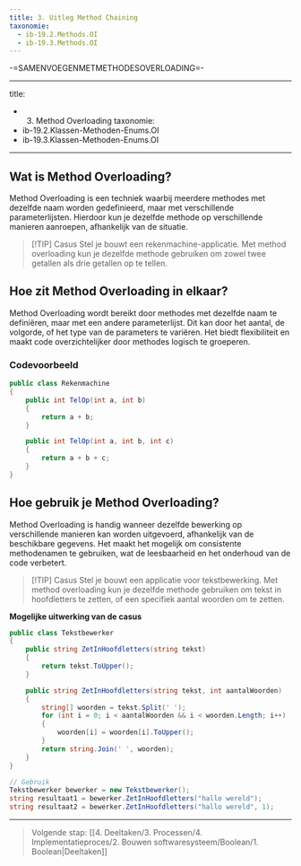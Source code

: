 ```yaml
---
title: 3. Uitleg Method Chaining
taxonomie:
  - ib-19.2.Methods.OI
  - ib-19.3.Methods.OI
---
```

-=SAMENVOEGENMETMETHODESOVERLOADING=-

---
title:
  - 3. Method Overloading
taxonomie:
  - ib-19.2.Klassen-Methoden-Enums.OI
  - ib-19.3.Klassen-Methoden-Enums.OI
---

## Wat is Method Overloading?
Method Overloading is een techniek waarbij meerdere methodes met dezelfde naam worden gedefinieerd, maar met verschillende parameterlijsten. Hierdoor kun je dezelfde methode op verschillende manieren aanroepen, afhankelijk van de situatie.

> [!TIP] Casus
> Stel je bouwt een rekenmachine-applicatie. Met method overloading kun je dezelfde methode gebruiken om zowel twee getallen als drie getallen op te tellen.

## Hoe zit Method Overloading in elkaar?
Method Overloading wordt bereikt door methodes met dezelfde naam te definiëren, maar met een andere parameterlijst. Dit kan door het aantal, de volgorde, of het type van de parameters te variëren. Het biedt flexibiliteit en maakt code overzichtelijker door methodes logisch te groeperen.

### Codevoorbeeld
```C#
public class Rekenmachine
{
    public int TelOp(int a, int b)
    {
        return a + b;
    }

    public int TelOp(int a, int b, int c)
    {
        return a + b + c;
    }
}
```

## Hoe gebruik je Method Overloading?
Method Overloading is handig wanneer dezelfde bewerking op verschillende manieren kan worden uitgevoerd, afhankelijk van de beschikbare gegevens. Het maakt het mogelijk om consistente methodenamen te gebruiken, wat de leesbaarheid en het onderhoud van de code verbetert.

> [!TIP] Casus
> Stel je bouwt een applicatie voor tekstbewerking. Met method overloading kun je dezelfde methode gebruiken om tekst in hoofdletters te zetten, of een specifiek aantal woorden om te zetten.

**Mogelijke uitwerking van de casus**
```C#
public class Tekstbewerker
{
    public string ZetInHoofdletters(string tekst)
    {
        return tekst.ToUpper();
    }

    public string ZetInHoofdletters(string tekst, int aantalWoorden)
    {
        string[] woorden = tekst.Split(' ');
        for (int i = 0; i < aantalWoorden && i < woorden.Length; i++)
        {
            woorden[i] = woorden[i].ToUpper();
        }
        return string.Join(' ', woorden);
    }
}

// Gebruik
Tekstbewerker bewerker = new Tekstbewerker();
string resultaat1 = bewerker.ZetInHoofdletters("hallo wereld");
string resultaat2 = bewerker.ZetInHoofdletters("hallo wereld", 1);
```

---

> Volgende stap: [[4. Deeltaken/3. Processen/4. Implementatieproces/2. Bouwen softwaresysteem/Boolean/1. Boolean|Deeltaken]]